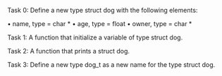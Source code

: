 Task 0: Define a new type struct dog with the following elements:

• name, type = char *
• age, type = float
• owner, type = char *

Task 1: A function that initialize a variable of type struct dog.

Task 2: A function that prints a struct dog.

Task 3: Define a new type dog_t as a new name for the type struct dog.
